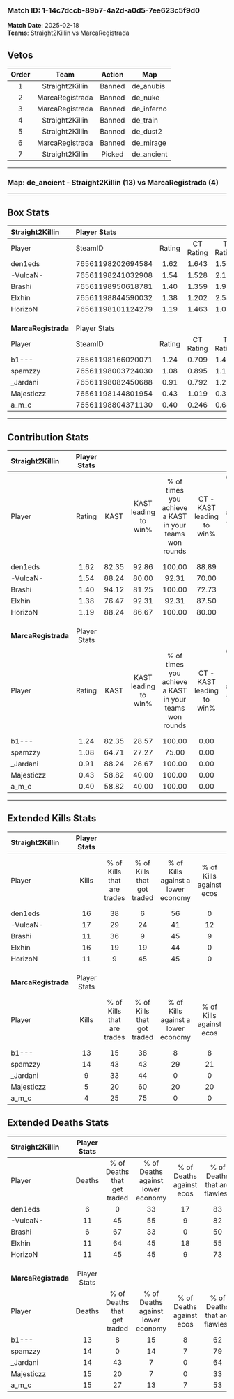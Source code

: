 ### Match ID: 1-14c7dccb-89b7-4a2d-a0d5-7ee623c5f9d0  
**Match Date**: 2025-02-18  
**Teams**: Straight2Killin vs MarcaRegistrada  

## Vetos  

| Order | Team | Action | Map |
| :---: | :--: | :----: | --- |
| 1 | Straight2Killin | Banned | de_anubis |
| 2 | MarcaRegistrada | Banned | de_nuke |
| 3 | MarcaRegistrada | Banned | de_inferno |
| 4 | Straight2Killin | Banned | de_train |
| 5 | Straight2Killin | Banned | de_dust2 |
| 6 | MarcaRegistrada | Banned | de_mirage |
| 7 | Straight2Killin | Picked | de_ancient |

---  

### **Map**: de_ancient - Straight2Killin (13) vs MarcaRegistrada (4)  
---  

## Box Stats  

| **Straight2Killin** | Player Stats      |        |           |          |       |      |       |         |        |      |     |
| :- | :- | :-: | :-: | :-: | :-: | :-: | :-: | :-: | :-: | :-: | :-: |
| Player              | SteamID           | Rating | CT Rating | T Rating | KAST  | ADR  | Kills | Assists | Deaths | K/D  | HS% |
| den1eds             | 76561198202694584 |  1.62  |   1.643   |  1.567   | 82.35 | 91.2 |  16   |    7    |   6    | 2.67 | 81  |
| -VulcaN-            | 76561198241032908 |  1.54  |   1.528   |  2.111   | 88.24 | 92.1 |  17   |    4    |   11   | 1.55 | 41  |
| Brashi              | 76561198950618781 |  1.40  |   1.359   |  1.934   | 94.12 | 79.4 |  11   |    4    |   6    | 1.83 | 63  |
| Elxhin              | 76561198844590032 |  1.38  |   1.202   |  2.549   | 76.47 | 86.9 |  16   |    2    |   11   | 1.45 | 43  |
| HorizoN             | 76561198101124279 |  1.19  |   1.463   |  1.051   | 88.24 | 75.5 |  11   |    4    |   11   | 1.00 | 90  |
|                     |                   |        |           |          |       |      |       |         |        |      |     |
|                     |                   |        |           |          |       |      |       |         |        |      |     |
|                     |                   |        |           |          |       |      |       |         |        |      |     |
| **MarcaRegistrada** | Player Stats      |        |           |          |       |      |       |         |        |      |     |
| Player              | SteamID           | Rating | CT Rating | T Rating | KAST  | ADR  | Kills | Assists | Deaths | K/D  | HS% |
| b1---               | 76561198166020071 |  1.24  |   0.709   |  1.466   | 82.35 | 90.9 |  13   |    6    |   13   | 1.00 | 61  |
| spamzzy             | 76561198003724030 |  1.08  |   0.895   |  1.117   | 64.71 | 83.5 |  14   |    1    |   14   | 1.00 | 57  |
| _Jardani            | 76561198082450688 |  0.91  |   0.792   |  1.219   | 88.24 | 53.0 |   9   |    2    |   14   | 0.64 | 77  |
| Majesticzz          | 76561198144801954 |  0.43  |   1.019   |  0.315   | 58.82 | 43.6 |   5   |    2    |   15   | 0.33 | 20  |
| a_m_c               | 76561198804371130 |  0.40  |   0.246   |  0.642   | 58.82 | 51.4 |   4   |    2    |   15   | 0.27 | 75  |
---  

## Contribution Stats  

| **Straight2Killin** | Player Stats |       |                      |                                                        |                           |                                                             |                          |                                                            |
| :- | :-: | :-: | :-: | :-: | :-: | :-: | :-: | :-: |
| Player              |    Rating    | KAST  | KAST leading to win% | % of times you achieve a KAST in your teams won rounds | CT - KAST leading to win% | CT - % of times you achieve a KAST in your teams won rounds | T - KAST leading to win% | T - % of times you achieve a KAST in your teams won rounds |
| den1eds             |     1.62     | 82.35 |        92.86         |                         100.00                         |           88.89           |                           100.00                            |          100.00          |                           100.00                           |
| -VulcaN-            |     1.54     | 88.24 |        80.00         |                         92.31                          |           70.00           |                            87.50                            |          100.00          |                           100.00                           |
| Brashi              |     1.40     | 94.12 |        81.25         |                         100.00                         |           72.73           |                           100.00                            |          100.00          |                           100.00                           |
| Elxhin              |     1.38     | 76.47 |        92.31         |                         92.31                          |           87.50           |                            87.50                            |          100.00          |                           100.00                           |
| HorizoN             |     1.19     | 88.24 |        86.67         |                         100.00                         |           80.00           |                           100.00                            |          100.00          |                           100.00                           |
|                     |              |       |                      |                                                        |                           |                                                             |                          |                                                            |
|                     |              |       |                      |                                                        |                           |                                                             |                          |                                                            |
|                     |              |       |                      |                                                        |                           |                                                             |                          |                                                            |
| **MarcaRegistrada** | Player Stats |       |                      |                                                        |                           |                                                             |                          |                                                            |
| Player              |    Rating    | KAST  | KAST leading to win% | % of times you achieve a KAST in your teams won rounds | CT - KAST leading to win% | CT - % of times you achieve a KAST in your teams won rounds | T - KAST leading to win% | T - % of times you achieve a KAST in your teams won rounds |
| b1---               |     1.24     | 82.35 |        28.57         |                         100.00                         |           0.00            |                            0.00                             |          40.00           |                           100.00                           |
| spamzzy             |     1.08     | 64.71 |        27.27         |                         75.00                          |           0.00            |                            0.00                             |          37.50           |                           75.00                            |
| _Jardani            |     0.91     | 88.24 |        26.67         |                         100.00                         |           0.00            |                            0.00                             |          36.36           |                           100.00                           |
| Majesticzz          |     0.43     | 58.82 |        40.00         |                         100.00                         |           0.00            |                            0.00                             |          80.00           |                           100.00                           |
| a_m_c               |     0.40     | 58.82 |        40.00         |                         100.00                         |           0.00            |                            0.00                             |          50.00           |                           100.00                           |
---  

## Extended Kills Stats  

| **Straight2Killin** | Player Stats |                            |                            |                                    |                         |                              |                                 |                                       |                    |           |
| :- | :-: | :-: | :-: | :-: | :-: | :-: | :-: | :-: | :-: | :-: |
| Player              |    Kills     | % of Kills that are trades | % of Kills that got traded | % of Kills against a lower economy | % of Kills against ecos | % of Kills that are flawless | % of Kills that are close duels | % of Kills that are assisted by flash | Pistol Round Kills | AWP Kills |
| den1eds             |      16      |             38             |             6              |                 56                 |            0            |              56              |               13                |                   0                   |         1          |     0     |
| -VulcaN-            |      17      |             29             |             24             |                 41                 |           12            |              47              |               18                |                   0                   |         3          |     4     |
| Brashi              |      11      |             36             |             9              |                 45                 |            9            |              64              |                9                |                   0                   |         1          |     0     |
| Elxhin              |      16      |             19             |             19             |                 44                 |            0            |              56              |                0                |                   0                   |         2          |     0     |
| HorizoN             |      11      |             9              |             45             |                 45                 |            0            |              55              |                0                |                   9                   |         1          |     0     |
|                     |              |                            |                            |                                    |                         |                              |                                 |                                       |                    |           |
|                     |              |                            |                            |                                    |                         |                              |                                 |                                       |                    |           |
|                     |              |                            |                            |                                    |                         |                              |                                 |                                       |                    |           |
| **MarcaRegistrada** | Player Stats |                            |                            |                                    |                         |                              |                                 |                                       |                    |           |
| Player              |    Kills     | % of Kills that are trades | % of Kills that got traded | % of Kills against a lower economy | % of Kills against ecos | % of Kills that are flawless | % of Kills that are close duels | % of Kills that are assisted by flash | Pistol Round Kills | AWP Kills |
| b1---               |      13      |             15             |             38             |                 8                  |            8            |              77              |                8                |                   0                   |         3          |     0     |
| spamzzy             |      14      |             43             |             43             |                 29                 |           21            |              64              |                7                |                   0                   |         2          |     0     |
| _Jardani            |      9       |             33             |             44             |                 0                  |            0            |              67              |               11                |                   0                   |         1          |     0     |
| Majesticzz          |      5       |             20             |             60             |                 20                 |           20            |              60              |                0                |                   0                   |         0          |     0     |
| a_m_c               |      4       |             25             |             75             |                 0                  |            0            |              75              |                0                |                   0                   |         1          |     0     |
## Extended Deaths Stats  

| **Straight2Killin** | Player Stats |                             |                                   |                          |                               |                            |                           |               |
| :- | :-: | :-: | :-: | :-: | :-: | :-: | :-: | :-: |
| Player              |    Deaths    | % of Deaths that get traded | % of Deaths against lower economy | % of Deaths against ecos | % of Deaths that are flawless | % of Deaths that are close | % of Deaths while blinded | Deaths to AWP |
| den1eds             |      6       |              0              |                33                 |            17            |              83               |             17             |             0             |       0       |
| -VulcaN-            |      11      |             45              |                55                 |            9             |              82               |             0              |             0             |       0       |
| Brashi              |      6       |             67              |                33                 |            0             |              50               |             0              |             0             |       0       |
| Elxhin              |      11      |             64              |                45                 |            18            |              55               |             9              |             0             |       0       |
| HorizoN             |      11      |             45              |                45                 |            9             |              73               |             9              |             0             |       0       |
|                     |              |                             |                                   |                          |                               |                            |                           |               |
|                     |              |                             |                                   |                          |                               |                            |                           |               |
|                     |              |                             |                                   |                          |                               |                            |                           |               |
| **MarcaRegistrada** | Player Stats |                             |                                   |                          |                               |                            |                           |               |
| Player              |    Deaths    | % of Deaths that get traded | % of Deaths against lower economy | % of Deaths against ecos | % of Deaths that are flawless | % of Deaths that are close | % of Deaths while blinded | Deaths to AWP |
| b1---               |      13      |              8              |                15                 |            8             |              62               |             15             |             0             |       1       |
| spamzzy             |      14      |              0              |                14                 |            7             |              79               |             7              |             0             |       1       |
| _Jardani            |      14      |             43              |                 7                 |            0             |              64               |             0              |             7             |       1       |
| Majesticzz          |      15      |             20              |                 7                 |            0             |              33               |             7              |             0             |       1       |
| a_m_c               |      15      |             27              |                13                 |            7             |              53               |             13             |             0             |       0       |
